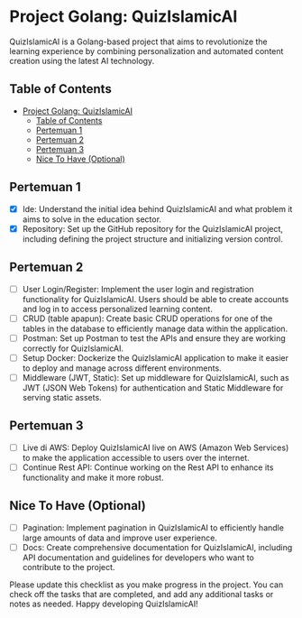 # Project Golang: QuizIslamicAI

QuizIslamicAI is a Golang-based project that aims to revolutionize the learning experience by combining personalization and automated content creation using the latest AI technology.

## Table of Contents
- [Project Golang: QuizIslamicAI](#project-golang-coursegenai)
  - [Table of Contents](#table-of-contents)
  - [Pertemuan 1](#pertemuan-1)
  - [Pertemuan 2](#pertemuan-2)
  - [Pertemuan 3](#pertemuan-3)
  - [Nice To Have (Optional)](#nice-to-have-optional)

## Pertemuan 1
- [x] Ide: Understand the initial idea behind QuizIslamicAI and what problem it aims to solve in the education sector.
- [x] Repository: Set up the GitHub repository for the QuizIslamicAI project, including defining the project structure and initializing version control.

## Pertemuan 2
- [ ] User Login/Register: Implement the user login and registration functionality for QuizIslamicAI. Users should be able to create accounts and log in to access personalized learning content.
- [ ] CRUD (table apapun): Create basic CRUD operations for one of the tables in the database to efficiently manage data within the application.
- [ ] Postman: Set up Postman to test the APIs and ensure they are working correctly for QuizIslamicAI.
- [ ] Setup Docker: Dockerize the QuizIslamicAI application to make it easier to deploy and manage across different environments.
- [ ] Middleware (JWT, Static): Set up middleware for QuizIslamicAI, such as JWT (JSON Web Tokens) for authentication and Static Middleware for serving static assets.

## Pertemuan 3
- [ ] Live di AWS: Deploy QuizIslamicAI live on AWS (Amazon Web Services) to make the application accessible to users over the internet.
- [ ] Continue Rest API: Continue working on the Rest API to enhance its functionality and make it more robust.

## Nice To Have (Optional)
- [ ] Pagination: Implement pagination in QuizIslamicAI to efficiently handle large amounts of data and improve user experience.
- [ ] Docs: Create comprehensive documentation for QuizIslamicAI, including API documentation and guidelines for developers who want to contribute to the project.

Please update this checklist as you make progress in the project. You can check off the tasks that are completed, and add any additional tasks or notes as needed. Happy developing QuizIslamicAI!
